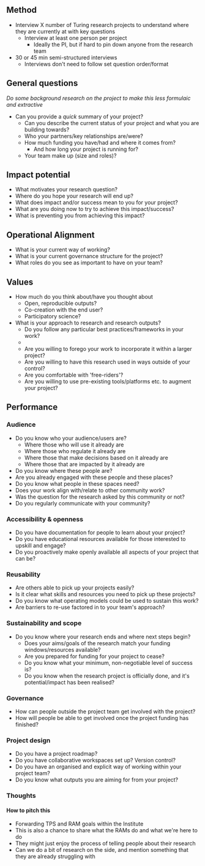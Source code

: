 ## Method
- Interview X number of Turing research projects to understand where they are currently at with key questions
    - Interview at least one person per project
        - Ideally the PI, but if hard to pin down anyone from the research team
- 30 or 45 min semi-structured interviews
    - Interviews don't need to follow set question order/format

## General questions
*Do some background research on the project to make this less formulaic and extractive*
- Can you provide a _quick_ summary of your project?
    - Can you describe the current status of your project and what you are building towards?
    - Who your partners/key relationships are/were?
    - How much funding you have/had and where it comes from?
        - And how long your project is running for?
    - Your team make up (size and roles)?

## Impact potential
- What motivates your research question?
- Where do you hope your research will end up?
- What does impact and/or success mean to you for your project?
- What are you doing now to try to achieve this impact/success?
- What is preventing you from achieving this impact?

## Operational Alignment
- What is your current way of working?
- What is your current governance structure for the project?
- What roles do you see as important to have on your team?


## Values
- How much do you think about/have you thought about
    - Open, reproducible outputs?
    - Co-creation with the end user?
    - Participatory science?
- What is your approach to research and research outputs?
    - Do you follow any particular best practices/frameworks in your work?
    - 
    - Are you willing to forego your work to incorporate it within a larger project?
    - Are you willing to have this research used in ways outside of your control?
    - Are you comfortable with 'free-riders'?
    - Are you willing to use pre-existing tools/platforms etc. to augment your project?

## Performance
### Audience
- Do you know who your audience/users are?
    - Where those who will use it already are
    - Where those who regulate it already are
    - Where those that make decisions based on it already are
    - Where those that are impacted by it already are
- Do you know where these people are?
- Are you already engaged with these people and these places?
- Do you know what people in these spaces need?
- Does your work align with/relate to other community work?
- Was the question for the research asked by this community or not?
- Do you regularly communicate with your community?

### Accessibility & openness
- Do you have documentation for people to learn about your project?
- Do you have educational resources available for those interested to upskill and engage?
- Do you proactively make openly available all aspects of your project that can be?

### Reusability
- Are others able to pick up your projects easily?
- Is it clear what skills and resources you need to pick up these projects?
- Do you know what operating models could be used to sustain this work?
- Are barriers to re-use factored in to your team's approach?

### Sustainability and scope
- Do you know where your research ends and where next steps begin?
    - Does your aims/goals of the research match your funding windows/resources available?
    - Are you prepared for funding for your project to cease?
    - Do you know what your minimum, non-negotiable level of success is?
    - Do you know when the research project is officially done, and it's potential/impact has been realised?

### Governance
- How can people outside the project team get involved with the project?
- How will people be able to get involved once the project funding has finished?

### Project design
- Do you have a project roadmap?
- Do you have collaborative workspaces set up? Version control?
- Do you have an organised and explicit way of working within your project team?
- Do you know what outputs you are aiming for from your project?

### Thoughts
#### How to pitch this
- Forwarding TPS and RAM goals within the Institute
- This is also a chance to share what the RAMs do and what we're here to do
- They might just enjoy the process of telling people about their research
- Can we do a bit of research on the side, and mention something that they are already struggling with


